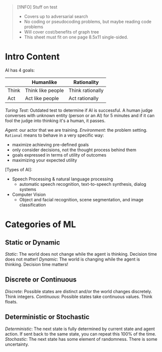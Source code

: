 >[!INFO] Stuff on test
> - Covers up to adversarial search
> - No coding or pseudocoding problems, but maybe reading code problems
> - Will cover cost/benefits of graph tree
> - This sheet must fit on one page 8.5x11 single-sided. 
# Intro Content

AI has 4 goals:

|  | Humanlike | Rationality |  
| -------- | -------- | -------- |  
| Think | Think like people | Think rationally |  
| Act | Act like people | Act rationally |

*Turing Test*: Outdated test to determine if AI is successful. A human judge converses with unknown entity (person or an AI) for 5 minutes and if it can fool the judge into thinking it's a human, it passes.  

*Agent*: our actor that we are training. 
*Environment*: the problem setting. 
`Rational` means to behave in a very specific way:

- maximize achieving pre-defined goals
- only consider decisions, not the thought process behind them
- goals expressed in terms of utility of outcomes
- maximizing your expected utility

[Types of AI]:

- Speech Processing & natural language processing
  - automatic speech recognition, text-to-speech synthesis, dialog systems
- Computer Vision
  - Object and facial recognition, scene segmentation, and image classification

# Categories of ML
## Static or Dynamic
*Static*: The world does not change while the agent is thinking. Decision time does not matter!
*Dynamic*: The world is changing while the agent is thinking. Decision time matters!
## Discrete or Continuous
*Discrete*: Possible states are distinct and/or the world changes discretely. Think integers. 
*Continuous*: Possible states take continuous values. Think floats. 

## Deterministic or Stochastic
*Deterministic*: The next state is fully determined by current state and agent action. If sent back to the same state, you can repeat this 100% of the time. 
*Stochastic*: The next state has some element of randomness. There is some uncertainty. 

